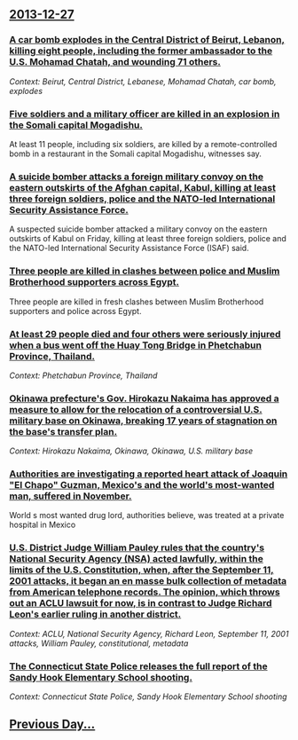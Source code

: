 ## [2013-12-27](/news/2013/12/27/index.md)

### [A car bomb explodes in the Central District of Beirut, Lebanon, killing eight people, including the former ambassador to the U.S. Mohamad Chatah, and wounding 71 others. ](/news/2013/12/27/a-car-bomb-explodes-in-the-central-district-of-beirut-lebanon-killing-eight-people-including-the-former-ambassador-to-the-u-s-mohamad-ch.md)
_Context: Beirut, Central District, Lebanese, Mohamad Chatah, car bomb, explodes_

### [Five soldiers and a military officer are killed in an explosion in the Somali capital Mogadishu. ](/news/2013/12/27/five-soldiers-and-a-military-officer-are-killed-in-an-explosion-in-the-somali-capital-mogadishu.md)
At least 11 people, including six soldiers, are killed by a remote-controlled bomb in a restaurant in the Somali capital Mogadishu, witnesses say.

### [A suicide bomber attacks a foreign military convoy on the eastern outskirts of the Afghan capital, Kabul, killing at least three foreign soldiers, police and the NATO-led International Security Assistance Force. ](/news/2013/12/27/a-suicide-bomber-attacks-a-foreign-military-convoy-on-the-eastern-outskirts-of-the-afghan-capital-kabul-killing-at-least-three-foreign-sol.md)
A suspected suicide bomber attacked a military convoy on the eastern outskirts of Kabul on Friday, killing at least three foreign soldiers, police and the NATO-led International Security Assistance Force (ISAF) said.

### [Three people are killed in clashes between police and Muslim Brotherhood supporters across Egypt. ](/news/2013/12/27/three-people-are-killed-in-clashes-between-police-and-muslim-brotherhood-supporters-across-egypt.md)
Three people are killed in fresh clashes between Muslim Brotherhood supporters and police across Egypt.

### [At least 29 people died and four others were seriously injured when a bus went off the Huay Tong Bridge in Phetchabun Province, Thailand. ](/news/2013/12/27/at-least-29-people-died-and-four-others-were-seriously-injured-when-a-bus-went-off-the-huay-tong-bridge-in-phetchabun-province-thailand.md)
_Context: Phetchabun Province, Thailand_

### [Okinawa prefecture's Gov. Hirokazu Nakaima has approved a measure to allow for the relocation of a controversial U.S. military base on Okinawa, breaking 17 years of stagnation on the base's transfer plan. ](/news/2013/12/27/okinawa-prefecture-s-gov-hirokazu-nakaima-has-approved-a-measure-to-allow-for-the-relocation-of-a-controversial-u-s-military-base-on-okina.md)
_Context: Hirokazu Nakaima, Okinawa, Okinawa, U.S. military base_

### [Authorities are investigating a reported heart attack of Joaquin "El Chapo" Guzman, Mexico's and the world's most-wanted man, suffered in November. ](/news/2013/12/27/authorities-are-investigating-a-reported-heart-attack-of-joaquan-el-chapo-guzma-n-mexico-s-and-the-world-s-most-wanted-man-suffered-in.md)
World s most wanted drug lord, authorities believe, was treated at a private hospital in Mexico

### [U.S. District Judge William Pauley rules that the country's National Security Agency (NSA) acted lawfully, within the limits of the U.S. Constitution, when, after the September 11, 2001 attacks, it began an en masse bulk collection of metadata from American telephone records. The opinion, which throws out an ACLU lawsuit for now, is in contrast to Judge Richard Leon's earlier ruling in another district. ](/news/2013/12/27/u-s-district-judge-william-pauley-rules-that-the-country-s-national-security-agency-nsa-acted-lawfully-within-the-limits-of-the-u-s-con.md)
_Context: ACLU, National Security Agency, Richard Leon, September 11, 2001 attacks, William Pauley, constitutional, metadata_

### [The Connecticut State Police releases the full report of the Sandy Hook Elementary School shooting. ](/news/2013/12/27/the-connecticut-state-police-releases-the-full-report-of-the-sandy-hook-elementary-school-shooting.md)
_Context: Connecticut State Police, Sandy Hook Elementary School shooting_

## [Previous Day...](/news/2013/12/26/index.md)

